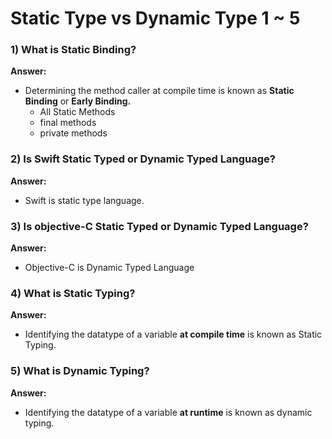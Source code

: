 # Static Type vs Dynamic Type 1 ~ 5

### 1) What is Static Binding?

**Answer:**

- Determining the method caller at compile time is known as **Static Binding** or **Early Binding.**
  - All Static Methods
  - final methods
  - private methods

### 2) Is Swift Static Typed or Dynamic Typed Language?

**Answer:**

- Swift is static type language.

### 3) Is objective-C Static Typed or Dynamic Typed Language?

**Answer:**

- Objective-C is Dynamic Typed Language

### 4) What is Static Typing?

**Answer:**

- Identifying the datatype of a variable **at compile time** is known as Static Typing.

### 5) What is Dynamic Typing?

**Answer:**

- Identifying the datatype of a variable **at runtime** is known as dynamic typing.
